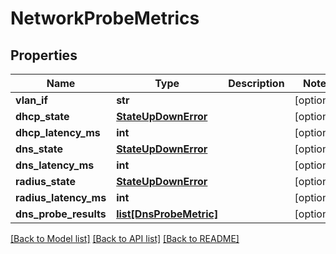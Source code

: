 # NetworkProbeMetrics

## Properties
Name | Type | Description | Notes
------------ | ------------- | ------------- | -------------
**vlan_if** | **str** |  | [optional] 
**dhcp_state** | [**StateUpDownError**](StateUpDownError.md) |  | [optional] 
**dhcp_latency_ms** | **int** |  | [optional] 
**dns_state** | [**StateUpDownError**](StateUpDownError.md) |  | [optional] 
**dns_latency_ms** | **int** |  | [optional] 
**radius_state** | [**StateUpDownError**](StateUpDownError.md) |  | [optional] 
**radius_latency_ms** | **int** |  | [optional] 
**dns_probe_results** | [**list[DnsProbeMetric]**](DnsProbeMetric.md) |  | [optional] 

[[Back to Model list]](../README.md#documentation-for-models) [[Back to API list]](../README.md#documentation-for-api-endpoints) [[Back to README]](../README.md)

